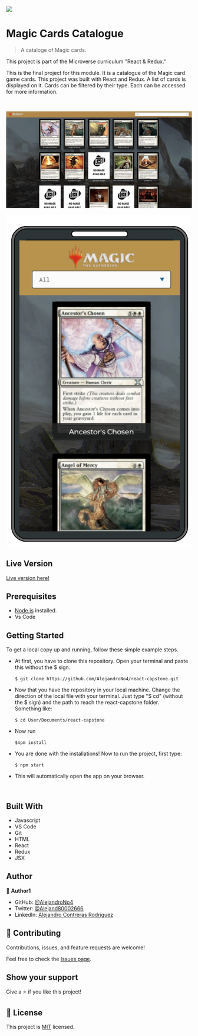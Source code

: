 ![](https://img.shields.io/badge/Microverse-blueviolet)

# Magic Cards Catalogue

> A cataloge of Magic cards.


This project is part of the Microverse curriculum "React & Redux." 

This is the final project for this module. It is a catalogue of the Magic card game cards. This project was built with React and Redux. A list of cards is displayed on it. Cards can be filtered by their type. Each can be accessed for more information.

<br/>
<p align="center">
<img src="app_screenshot.png" width="1000"/>
<br/>
<br/>
<img src="app_screenshot_mobile.png"/>
</p>


## Live Version

[Live version here!](https://magic-compendium.herokuapp.com)


## Prerequisites

- [Node.js](https://nodejs.org/en/) installed.
- Vs Code

## Getting Started

To get a local copy up and running, follow these simple example steps.

- At first, you have to clone this repository. Open your terminal and paste this without the $ sign.

      $ git clone https://github.com/AlejandroNo4/react-capstone.git

- Now that you have the repository in your local machine. Change the direction of the local file with your terminal. Just type "$ cd" (without the $ sign) and the path to reach the react-capstone folder.<br/>
  Something like:

      $ cd User/Documents/react-capstone

- Now run 

      $npm install

- You are done with the installations! Now to run the project, first type:

      $ npm start

- This will automatically open the app on your browser.

<br/>

## Built With

- Javascript
- VS Code
- Git
- HTML
- React
- Redux
- JSX

## Author

👤 **Author1**

- GitHub: [@AlejandroNo4](https://github.com/AlejandroNo4)
- Twitter: [@Alejand80002666](https://twitter.com/Alejand80002666)
- LinkedIn: [Alejandro Contreras Rodriguez](https://www.linkedin.com/in/alejandro-contreras-rodriguez-b524821b5)

## 🤝 Contributing

Contributions, issues, and feature requests are welcome!

Feel free to check the [Issues page](https://github.com/AlejandroNo4/react-capstone/issues).

## Show your support

Give a ⭐️ if you like this project!

## 📝 License

This project is [MIT](./MIT.md) licensed.
